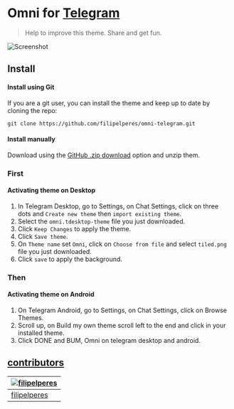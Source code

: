 # Omni for [Telegram](https://desktop.telegram.org/)

> Help to improve this theme. Share and get fun.

![Screenshot](./screenshot.png)

## Install

#### Install using Git

If you are a git user, you can install the theme and keep up to date by cloning the repo:

    git clone https://github.com/filipelperes/omni-telegram.git

#### Install manually

Download using the [GitHub .zip download](https://github.com/filipelperes/omni-telegram/archive/master.zip) option and unzip them.

### First

#### Activating theme on Desktop

1. In Telegram Desktop, go to Settings, on Chat Settings, click on three dots and `Create new theme` then `import existing theme`.
2. Select the `omni.tdesktop-theme` file you just downloaded.
3. Click `Keep Changes` to apply the theme.
4. Click `Save theme`.
5. On `Theme name` set `Omni`, click on `Choose from file` and select `tiled.png` file you just downloaded.
6. Click `save` to apply the background.

### Then

#### Activating theme on Android

1. On Telegram Android, go to Settings, on Chat Settings, click on Browse Themes.
2. Scroll up, on Build my own theme scroll left to the end and click in your installed theme.
3. Click DONE and BUM, Omni on telegram desktop and android.

## [contributors](https://github.com/filipelperes/omni-telegram/graphs/contributors)

| [![filipelperes](https://avatars2.githubusercontent.com/u/7967904?v=3&s=70)](https://github.com/nmsmith22389) |
| -------------------------------------------------------------------------------------------------------- |
| [filipelperes](https://github.com/filipelperes)                                                             |
